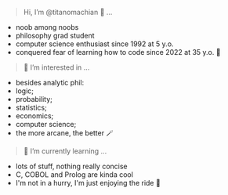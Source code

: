 > Hi, I’m @titanomachian 🏴 ...
- noob among noobs
- philosophy grad student
- computer science enthusiast since 1992 at 5 y.o.
- conquered fear of learning how to code since 2022 at 35 y.o. 🐢
> 🔬 I’m interested in ...
- besides analytic phil:
- logic;
- probability;
- statistics;
- economics;
- computer science;
- the more arcane, the better 🪄
> 💮 I’m currently learning ...
- lots of stuff, nothing really concise
- C, COBOL and Prolog are kinda cool
- I'm not in a hurry, I'm just enjoying the ride 🌊
